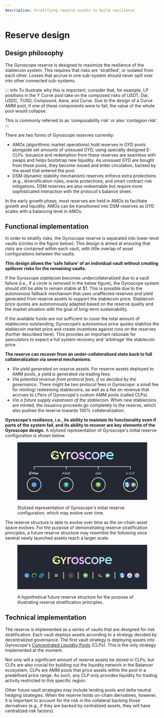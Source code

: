 ```yaml
---
description: Stratifying reserve assets to build resilience
---
```


# Reserve design

## Design philosophy

The Gyroscope reserve is designed to maximize the resilience of the stablecoin system. This requires that risks are 'stratified', or isolated from each other. Losses that accrue in one sub-system should never spill over into other connected sub-systems.

::: info
To illustrate why this is important, consider that, for example, LP positions in the Y Curve pool take on the composed risks of USDT, Dai, USDC, TUSD, Compound, Aave, and Curve. Due to the design of a Curve AMM pool, if one of these components were to fail, the value of the whole pool would collapse.​

This is commonly referred to as 'composability risk' or also 'contagion risk'.
:::

There are two forms of Gyroscope reserves currently:

* AMOs (algorithmic market operations) hold reserves in GYD pools alongside set amounts of unissued GYD, using specially designed E-CLPs. Issuance and redemption from these reserves are seamless with swaps and helps bootstrap new liquidity. As unissued GYD are bought from these pools, they become issued and enter circulation, backed by the asset that entered the pool.
* DSM (dynamic stability mechanism) reserves enforce extra protections (e.g., diversification rules, oracle protections, and smart contract risk mitigations. DSM reserves are also redeemable but require more sophisticated interaction with the protocol's balance sheet.

In the early growth phase, most reserves are held in AMOs to facilitate growth and liquidity. AMOs can be transitioned into DSM reserves as GYD scales with a balancing level in AMOs.

## Functional implementation

In order to stratify risks, the Gyroscope reserve is separated into lower-level vaults (circles in the figure below). This design is aimed at ensuring that risks are contained within each vault, with little overlap of asset configurations between the vaults.

**This design allows the ‘safe failure’ of an individual vault without creating spillover risks for the remaining vaults.**

If the Gyroscope stablecoin becomes undercollateralized due to a vault failure (i.e., if a circle is removed in the below figure), the Gyroscope system should still be able to remain stable at $1. This is possible due to the autonomous fallback mechanism that uses unaffected reserves and yield generated from reserve assets to support the stablecoin price. Stablecoin price quotes are autonomously adapted based on the reserve quality and the market situation with the goal of long-term sustainability.

If the available funds are not sufficient to cover the total amount of stablecoins outstanding, Gyroscope’s autonomous price quotes stabilize the stablecoin market price and create incentives against runs on the reserves (further described here). This provides an important rationale for speculators to expect a full system recovery and ‘arbitrage’ the stablecoin price.

**The reserve can recover from an under-collateralized state back to full collateralization via several mechanisms:**&#x20;

* _Via yield generated on reserve assets._ For reserve assets deployed to AMM pools, a yield is generated via trading fees.&#x20;
* _Via potential revenue from protocol fees, if so decided by the governance_. There might be two protocol fees in Gyroscope: a small fee for minting/ redeeming stablecoins, as well as a fee on revenue that accrues to LPers of Gyroscope's custom AMM pools (called CLPs).
* _Via a future supply expansion of the stablecoin._ When new stablecoins are minted, the issuance proceeds go completely to the reserve, which also pushes the reserve towards 100% collateralization.

**Gyroscope’s resilience, i.e., its ability to maintain its functionality even if parts of the system fail, and its ability to recover are key elements of the Gyroscope design.** A stylized representation of Gyroscope's initial reserve configuration is shown below.

<figure><img src="../../assets/image (1).png" alt=""><figcaption><p>Stylized representation of Gyroscope's initial reserve configuration, which may evolve over time.</p></figcaption></figure>

The reserve structure is able to evolve over time as the on-chain asset space evolves. For the purpose of demonstrating reserve stratification principles, a future reserve structure may resemble the following once several newly launched assets reach a larger scale.

<figure><img src="../../assets/image (3).png" alt=""><figcaption><p>A hypothetical future reserve structure for the purpose of illustrating reserve stratification principles.</p></figcaption></figure>

## Technical implementation

The reserve is implemented as a series of vaults that are designed for risk stratification. Each vault deploys assets according to a strategy decided by decentralized governance. The first vault strategy is deploying assets into Gyroscope's [Concentrated Liquidity Pools](../../pools/concentrated-liquidity-pools.md) (CLPs). This is the only strategy implemented at the moment.

Not only will a significant amount of reserve assets be stored in CLPs, but CLPs are also crucial for building out the liquidity network in the Balancer ecosystem. CLPs are AMM pools that price assets within the pool in a predefined price range. As such, any CLP only provides liquidity for trading activity restricted to this specific region.

Other future vault strategies may include lending pools and delta neutral hedging strategies. When the reserve holds on-chain derivatives, however, it is important to account for the risk in the collateral backing those derivatives (e.g., if they are backed by centralized assets, they will have centralized risk factors).
